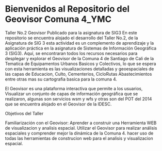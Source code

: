 # Bienvenidos al Repositorio del Geovisor Comuna 4_YMC
Taller No.2 Geovisor Publicado para la asignatura de SIG3
En este repositorio se encuentra alojado el desarrollo del Taller No.2, 
de la Asignatura de SIG 3 esta actividad es un complemento de aprendizaje y la aplicación práctica en la asignatura de Sistemas de Información Geográfica 3 (SIG3). 
Aquí, se encontraran todos los recursos necesarios para desplegar y explorar el Geovisor de la Comuna 4 de Santiago de Cali de la Tematica de Equipamentos Urbanos 
Basicos y Colectivos, lo que se espera con esta herramienta es las visualizaciones detalladas y geoespaciales de las capas de Educacion, Culto, Cementerios, CicloRutas
Abastecimientos entre otras mas su cartografia basica para la comuna 4.

El Geovisor es una plataforma interactiva que permite a los usuarios, Visualizar un conjunto de capas de información geográfica que se realizaron, algunas son servicios
wsm y wfs y otras son del POT del 2014 que se encuentra alojado en el Geovisor de la IDESC.

Objetivos del Taller

Familiarización con el Geovisor: 
Aprender a construir una Herramienta WEB de visualizacion y analisis espacial.
Utilizar el Geovisor para realizar análisis espaciales y comprender mejor la dinámica de la Comuna 4.
hacer uso de todas las herramientas de construcion web para el analisis y visualizacion espacial.
